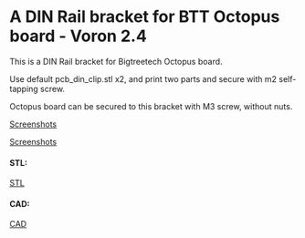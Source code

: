 # A DIN Rail bracket for BTT Octopus board - Voron 2.4

This is a DIN Rail bracket for Bigtreetech Octopus board.

Use default pcb_din_clip.stl x2, and print two parts and secure with m2 self-tapping screw.

Octopus board can be secured to this bracket with M3 screw, without nuts.

[Screenshots](./img/octobk-00.png)

[Screenshots](./img/octobk-01.png)

#### STL:
[STL](./STL/Octopus_DIN_bracket_x2.stl)

#### CAD:
[CAD](./CAD/octopus_din_bracket.step)
